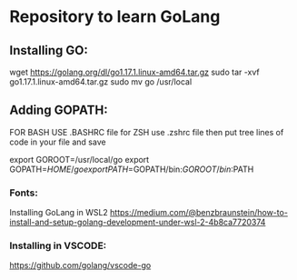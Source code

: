# Repository to learn GoLang




## Installing GO:

wget https://golang.org/dl/go1.17.1.linux-amd64.tar.gz
sudo tar -xvf go1.17.1.linux-amd64.tar.gz
sudo mv go /usr/local

## Adding GOPATH:
FOR BASH USE .BASHRC file
for ZSH use .zshrc file
then put tree lines of code in your file and save

export GOROOT=/usr/local/go
export GOPATH=$HOME/go
export PATH=$GOPATH/bin:$GOROOT/bin:$PATH


### Fonts:

Installing GoLang in WSL2
https://medium.com/@benzbraunstein/how-to-install-and-setup-golang-development-under-wsl-2-4b8ca7720374

### Installing in VSCODE:
https://github.com/golang/vscode-go
